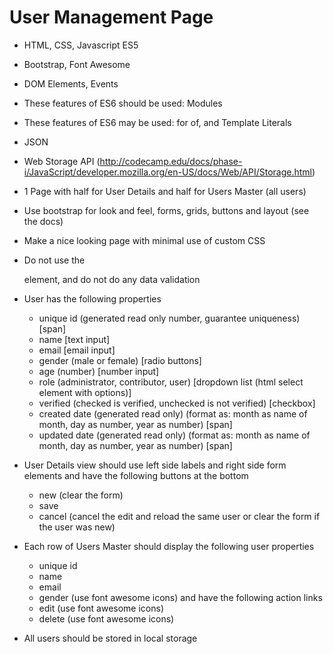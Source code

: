 

# User Management Page

* HTML, CSS, Javascript ES5
* Bootstrap, Font Awesome
* DOM Elements, Events
* These features of ES6 should be used: Modules
* These features of ES6 may be used: for of, and Template Literals
* JSON
* Web Storage API (http://codecamp.edu/docs/phase-i/JavaScript/developer.mozilla.org/en-US/docs/Web/API/Storage.html)

* 1 Page with half for User Details and half for Users Master (all users)
* Use bootstrap for look and feel, forms, grids, buttons and layout (see the docs)
* Make a nice looking page with minimal use of custom CSS
* Do not use the <form> element, and do not do any data validation
* User has the following properties
	* unique id (generated read only number, guarantee uniqueness) [span]
	* name [text input]
	* email [email input]
	* gender (male or female) [radio buttons]
	* age (number) [number input]
	* role (administrator, contributor, user) [dropdown list (html select element with options)]
	* verified (checked is verified, unchecked is not verified) [checkbox]
	* created date (generated read only) (format as: month as name of month, day as number, year as number) [span]
	* updated date (generated read only) (format as: month as name of month, day as number, year as number) [span]
* User Details view should use left side labels and right side form elements and have the following buttons at the bottom
	* new (clear the form)
	* save
	* cancel (cancel the edit and reload the same user or clear the form if the user was new)
* Each row of Users Master should display the following user properties
	* unique id
	* name
	* email
	* gender (use font awesome icons)
	and have the following action links
	* edit (use font awesome icons)
	* delete (use font awesome icons)
* All users should be stored in local storage